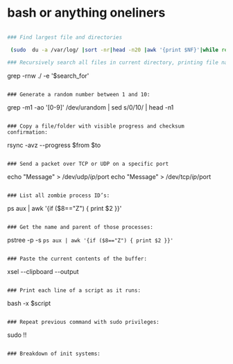 # bash or anything oneliners 

```bash

### Find largest file and directories

 (sudo  du -a /var/log/ |sort -nr|head -n20 |awk '{print $NF}'|while read l ;do du -csh $l|grep -vi total;done ) 2> /dev/null

### Recursively search all files in current directory, printing file name, line number, and match line:

```
grep -rnw ./ -e '$search_for'
```

### Generate a random number between 1 and 10:

```
grep -m1 -ao '[0-9]' /dev/urandom | sed s/0/10/ | head -n1
```

### Copy a file/folder with visible progress and checksum confirmation:

```
rsync -avz --progress $from $to
```

### Send a packet over TCP or UDP on a specific port

```
echo "Message" > /dev/udp/$ip/$port
echo "Message" > /dev/tcp/$ip/$port
```

### List all zombie process ID’s:

```
ps aux | awk '{if ($8=="Z") { print $2 }}'
```

### Get the name and parent of those processes:

```
pstree -p -s `ps aux | awk '{if ($8=="Z") { print $2 }}'`
```

### Paste the current contents of the buffer:

```
xsel --clipboard --output
```

### Print each line of a script as it runs:

```
bash -x $script
```

### Repeat previous command with sudo privileges:

```
sudo !!
```

### Breakdown of init systems:
